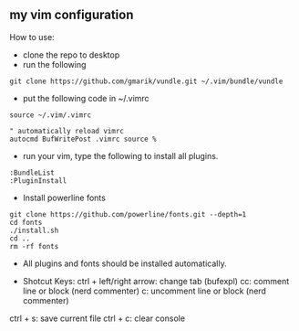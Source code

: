 ## my vim configuration

How to use:
* clone the repo to desktop
* run the following
```
git clone https://github.com/gmarik/vundle.git ~/.vim/bundle/vundle
```
* put the following code in ~/.vimrc
```
source ~/.vim/.vimrc

" automatically reload vimrc
autocmd BufWritePost .vimrc source %
```
* run your vim, type the following to install all plugins.
```
:BundleList
:PluginInstall
```

* Install powerline fonts
```
git clone https://github.com/powerline/fonts.git --depth=1
cd fonts
./install.sh
cd ..
rm -rf fonts
```

* All plugins and fonts should be installed automatically.

* Shotcut Keys:
ctrl + left/right arrow: change tab (bufexpl)
<leader>cc: comment line or block (nerd commenter)
<leader>c<space>: uncomment line or block (nerd commenter)




ctrl + s: save current file
ctrl + c: clear console
